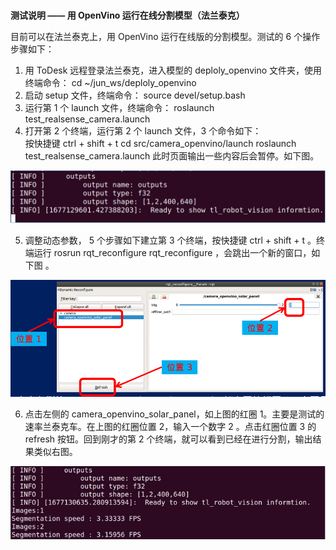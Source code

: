 # 

**测试说明 —— 用 OpenVino 运行在线分割模型（法兰泰克）**



目前可以在法兰泰克上，用 OpenVino 运行在线版的分割模型。测试的 6 个操作步骤如下：

1. 用 ToDesk 远程登录法兰泰克，进入模型的 deploly_openvino 文件夹，使用终端命令： cd ~/jun_ws/deploly_openvino
2. 启动 setup 文件，终端命令： source devel/setup.bash
3. 运行第 1 个 launch 文件，终端命令：   roslaunch test_realsense_camera.launch
4. 打开第 2 个终端，运行第 2 个 launch 文件，3 个命令如下：   
   按快捷键 ctrl + shift + t
   cd src/camera_openvino/launch
   roslaunch test_realsense_camera.launch
   此时页面输出一些内容后会暂停。如下图。

![image-20230223144146570](assets/image-20230223144146570-1677134509264-1-1677134513828-3-1677134515753-5-1677134521144-7.png)



5. 调整动态参数， 5 个步骤如下建立第 3 个终端，按快捷键 ctrl + shift + t 。终端运行 rosrun rqt_reconfigure rqt_reconfigure ，会跳出一个新的窗口，如下图 。

![image-20230223144241675](assets/image-20230223144241675-1677134563785-9-1677134565497-11-1677134566690-13-1677134567750-15.png)

6. 点击左侧的 camera_openvino_solar_panel，如上图的红圈 1。主要是测试的速率兰泰克车。在上图的红圈位置 2，输入一个数字 2 。点击红圈位置 3 的 refresh 按钮。回到刚才的第 2 个终端，就可以看到已经在进行分割，输出结果类似右图。

![image-20230223144259001](assets/image-20230223144259001-1677134580505-17-1677134581392-19.png)
